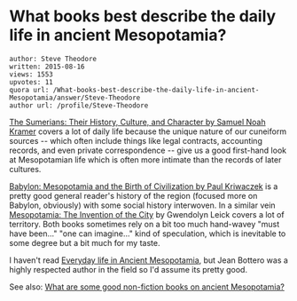 # What books best describe the daily life in ancient Mesopotamia?

	author: Steve Theodore
	written: 2015-08-16
	views: 1553
	upvotes: 11
	quora url: /What-books-best-describe-the-daily-life-in-ancient-Mesopotamia/answer/Steve-Theodore
	author url: /profile/Steve-Theodore


[The Sumerians: Their History, Culture, and Character by Samuel Noah Kramer](http://www.amazon.com/Sumerians-History-Culture-Character-Phoenix-ebook/dp/B004LE97NC/ref=mt_kindle?_encoding=UTF8&me=) covers a lot of daily life because the unique nature of our cuneiform sources -- which often include things like legal contracts, accounting records, and even private correspondence -- give us a good first-hand look at Mesopotamian life which is often more intimate than the records of later cultures.

[Babylon: Mesopotamia and the Birth of Civilization by Paul Kriwaczek](http://amzn.to/1IVnZqd) is a pretty good general reader's history of the region (focused more on Babylon, obviously) with some social history interwoven. In a similar vein [Mesopotamia: The Invention of the City](http://amzn.to/1HQFrIt) by Gwendolyn Leick covers a lot of territory. Both books sometimes rely on a bit too much hand-wavey "must have been..." "one can imagine..." kind of speculation, which is inevitable to some degree but a bit much for my taste.

I haven't read [Everyday life in Ancient Mesopotamia](http://amzn.to/1IVoosT), but Jean Bottero was a highly respected author in the field so I'd assume its pretty good.

See also: [What are some good non-fiction books on ancient Mesopotamia?](https://www.quora.com/What-are-some-good-non-fiction-books-on-ancient-Mesopotamia)

